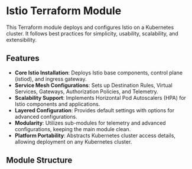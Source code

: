 # Istio Terraform Module

This Terraform module deploys and configures Istio on a Kubernetes cluster. It follows best practices for simplicity, usability, scalability, and extensibility.

## Features

- **Core Istio Installation**: Deploys Istio base components, control plane (istiod), and ingress gateway.
- **Service Mesh Configurations**: Sets up Destination Rules, Virtual Services, Gateways, Authorization Policies, and Telemetry.
- **Scalability Support**: Implements Horizontal Pod Autoscalers (HPA) for Istio components and applications.
- **Layered Configuration**: Provides default settings with options for advanced configurations.
- **Modularity**: Utilizes sub-modules for telemetry and advanced configurations, keeping the main module clean.
- **Platform Portability**: Abstracts Kubernetes cluster access details, allowing deployment on any Kubernetes cluster.

## Module Structure

